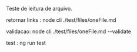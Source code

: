 Teste de leitura de arquivo.

retornar links : node cli ./test/files/oneFile.md

 validacao: node cli ./test/files/oneFile.md --validate

 test : ng run test

